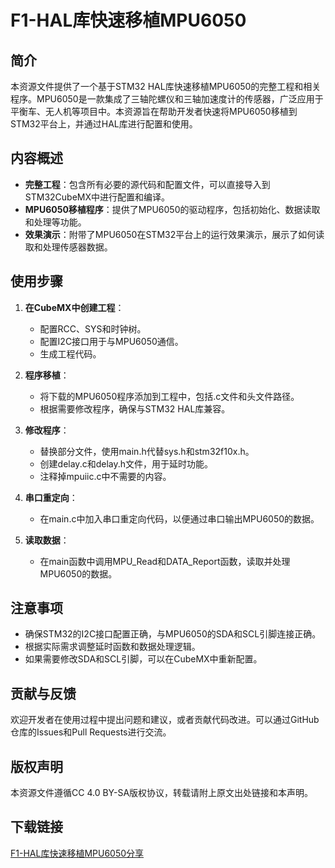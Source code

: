 # F1-HAL库快速移植MPU6050

## 简介
本资源文件提供了一个基于STM32 HAL库快速移植MPU6050的完整工程和相关程序。MPU6050是一款集成了三轴陀螺仪和三轴加速度计的传感器，广泛应用于平衡车、无人机等项目中。本资源旨在帮助开发者快速将MPU6050移植到STM32平台上，并通过HAL库进行配置和使用。

## 内容概述
- **完整工程**：包含所有必要的源代码和配置文件，可以直接导入到STM32CubeMX中进行配置和编译。
- **MPU6050移植程序**：提供了MPU6050的驱动程序，包括初始化、数据读取和处理等功能。
- **效果演示**：附带了MPU6050在STM32平台上的运行效果演示，展示了如何读取和处理传感器数据。

## 使用步骤
1. **在CubeMX中创建工程**：
   - 配置RCC、SYS和时钟树。
   - 配置I2C接口用于与MPU6050通信。
   - 生成工程代码。

2. **程序移植**：
   - 将下载的MPU6050程序添加到工程中，包括.c文件和头文件路径。
   - 根据需要修改程序，确保与STM32 HAL库兼容。

3. **修改程序**：
   - 替换部分文件，使用main.h代替sys.h和stm32f10x.h。
   - 创建delay.c和delay.h文件，用于延时功能。
   - 注释掉mpuiic.c中不需要的内容。

4. **串口重定向**：
   - 在main.c中加入串口重定向代码，以便通过串口输出MPU6050的数据。

5. **读取数据**：
   - 在main函数中调用MPU_Read和DATA_Report函数，读取并处理MPU6050的数据。

## 注意事项
- 确保STM32的I2C接口配置正确，与MPU6050的SDA和SCL引脚连接正确。
- 根据实际需求调整延时函数和数据处理逻辑。
- 如果需要修改SDA和SCL引脚，可以在CubeMX中重新配置。

## 贡献与反馈
欢迎开发者在使用过程中提出问题和建议，或者贡献代码改进。可以通过GitHub仓库的Issues和Pull Requests进行交流。

## 版权声明
本资源文件遵循CC 4.0 BY-SA版权协议，转载请附上原文出处链接和本声明。

## 下载链接

[F1-HAL库快速移植MPU6050分享](https://pan.quark.cn/s/37a7b3e754bf)